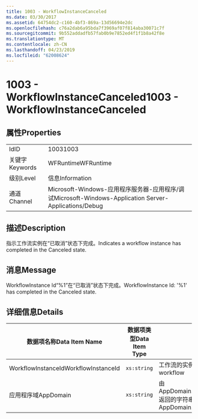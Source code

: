 ```yaml
---
title: 1003 - WorkflowInstanceCanceled
ms.date: 03/30/2017
ms.assetid: 64754dc2-c160-4bf3-869a-13d56694e2dc
ms.openlocfilehash: c76a2dab6a95bda7f3969af07f814aba30071c7f
ms.sourcegitcommit: 9b552addadfb57fab0b9e7852ed4f1f1b8a42f8e
ms.translationtype: MT
ms.contentlocale: zh-CN
ms.lasthandoff: 04/23/2019
ms.locfileid: "62008624"
---
```

# <a name="1003---workflowinstancecanceled"></a><span data-ttu-id="8bf5d-102">1003 - WorkflowInstanceCanceled</span><span class="sxs-lookup"><span data-stu-id="8bf5d-102">1003 - WorkflowInstanceCanceled</span></span>
## <a name="properties"></a><span data-ttu-id="8bf5d-103">属性</span><span class="sxs-lookup"><span data-stu-id="8bf5d-103">Properties</span></span>  
  
|||  
|-|-|  
|<span data-ttu-id="8bf5d-104">Id</span><span class="sxs-lookup"><span data-stu-id="8bf5d-104">ID</span></span>|<span data-ttu-id="8bf5d-105">1003</span><span class="sxs-lookup"><span data-stu-id="8bf5d-105">1003</span></span>|  
|<span data-ttu-id="8bf5d-106">关键字</span><span class="sxs-lookup"><span data-stu-id="8bf5d-106">Keywords</span></span>|<span data-ttu-id="8bf5d-107">WFRuntime</span><span class="sxs-lookup"><span data-stu-id="8bf5d-107">WFRuntime</span></span>|  
|<span data-ttu-id="8bf5d-108">级别</span><span class="sxs-lookup"><span data-stu-id="8bf5d-108">Level</span></span>|<span data-ttu-id="8bf5d-109">信息</span><span class="sxs-lookup"><span data-stu-id="8bf5d-109">Information</span></span>|  
|<span data-ttu-id="8bf5d-110">通道</span><span class="sxs-lookup"><span data-stu-id="8bf5d-110">Channel</span></span>|<span data-ttu-id="8bf5d-111">Microsoft-Windows-应用程序服务器-应用程序/调试</span><span class="sxs-lookup"><span data-stu-id="8bf5d-111">Microsoft-Windows-Application Server-Applications/Debug</span></span>|  
  
## <a name="description"></a><span data-ttu-id="8bf5d-112">描述</span><span class="sxs-lookup"><span data-stu-id="8bf5d-112">Description</span></span>  
 <span data-ttu-id="8bf5d-113">指示工作流实例在“已取消”状态下完成。</span><span class="sxs-lookup"><span data-stu-id="8bf5d-113">Indicates a workflow instance has completed in the Canceled state.</span></span>  
  
## <a name="message"></a><span data-ttu-id="8bf5d-114">消息</span><span class="sxs-lookup"><span data-stu-id="8bf5d-114">Message</span></span>  
 <span data-ttu-id="8bf5d-115">WorkflowInstance Id“%1”在“已取消”状态下完成。</span><span class="sxs-lookup"><span data-stu-id="8bf5d-115">WorkflowInstance Id: '%1' has completed in the Canceled state.</span></span>  
  
## <a name="details"></a><span data-ttu-id="8bf5d-116">详细信息</span><span class="sxs-lookup"><span data-stu-id="8bf5d-116">Details</span></span>  
  
|<span data-ttu-id="8bf5d-117">数据项名称</span><span class="sxs-lookup"><span data-stu-id="8bf5d-117">Data Item Name</span></span>|<span data-ttu-id="8bf5d-118">数据项类型</span><span class="sxs-lookup"><span data-stu-id="8bf5d-118">Data Item Type</span></span>|<span data-ttu-id="8bf5d-119">描述</span><span class="sxs-lookup"><span data-stu-id="8bf5d-119">Description</span></span>|  
|--------------------|--------------------|-----------------|  
|<span data-ttu-id="8bf5d-120">WorkflowInstanceId</span><span class="sxs-lookup"><span data-stu-id="8bf5d-120">WorkflowInstanceId</span></span>|`xs:string`|<span data-ttu-id="8bf5d-121">工作流的实例 ID</span><span class="sxs-lookup"><span data-stu-id="8bf5d-121">The instance id for the workflow</span></span>|  
|<span data-ttu-id="8bf5d-122">应用程序域</span><span class="sxs-lookup"><span data-stu-id="8bf5d-122">AppDomain</span></span>|`xs:string`|<span data-ttu-id="8bf5d-123">由 AppDomain.CurrentDomain.FriendlyName 返回的字符串。</span><span class="sxs-lookup"><span data-stu-id="8bf5d-123">The string returned by AppDomain.CurrentDomain.FriendlyName.</span></span>|
